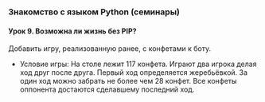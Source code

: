 ### Знакомство с языком Python (семинары)
#### Урок 9. Возможна ли жизнь без PIP?
Добавить игру, реализованную ранее, с конфетами к боту.
* Условие игры: На столе лежит 117 конфета. Играют два игрока делая ход друг после друга. Первый ход определяется жеребьёвкой. За один ход можно забрать не более чем 28 конфет. Все конфеты оппонента достаются сделавшему последний ход.
